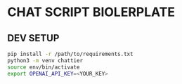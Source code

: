 # CHAT SCRIPT BIOLERPLATE

## DEV SETUP

```sh
pip install -r /path/to/requirements.txt
python3 -m venv chattier
source env/bin/activate
export OPENAI_API_KEY=<YOUR_KEY>
```
